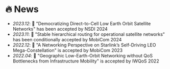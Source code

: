 # 🔥 News
- *2023.12*: 🎉 "Democratizing Direct-to-Cell Low Earth Orbit Satellite Networks" has been accepted by NSDI 2024
- *2023.11*: 🎉 "Stable hierarchical routing for operational satellite networks" has been conditionally accepted by MobiCom 2024
- *2022.12*: 🎉 "A Networking Perspective on Starlink’s Self-Driving LEO Mega-Constellation" is accepted by MobiCom 2023
- *2022.04*: 🎉 "Geographic Low-Earth-Orbit Networking without QoS Bottlenecks from Infrastructure Mobility" is accepted by IWQoS 2022
